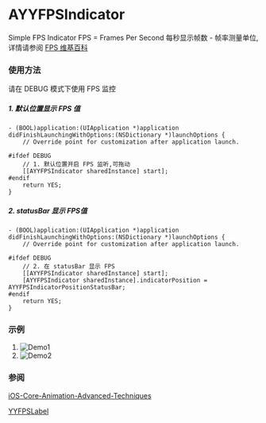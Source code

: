 # AYYFPSIndicator
Simple FPS Indicator
FPS = Frames Per Second 
每秒显示帧数 - 帧率测量单位,详情请参阅 [FPS 维基百科](https://zh.wikipedia.org/wiki/帧率)
### 使用方法
请在 DEBUG 模式下使用 FPS 监控
##### 1. 默认位置显示 FPS 值
```objc
- (BOOL)application:(UIApplication *)application didFinishLaunchingWithOptions:(NSDictionary *)launchOptions {
    // Override point for customization after application launch.
    
#ifdef DEBUG
    // 1. 默认位置开启 FPS 监听,可拖动
    [[AYYFPSIndicator sharedInstance] start];
#endif
    return YES;
}
``` 

##### 2. statusBar 显示 FPS值
```
- (BOOL)application:(UIApplication *)application didFinishLaunchingWithOptions:(NSDictionary *)launchOptions {
    // Override point for customization after application launch.
    
#ifdef DEBUG
    // 2. 在 statusBar 显示 FPS
    [[AYYFPSIndicator sharedInstance] start];
    [AYYFPSIndicator sharedInstance].indicatorPosition = AYYFPSIndicatorPositionStatusBar;
#endif
    return YES;
}
```
### 示例
1. ![Demo1](https://github.com/cheenbee/AYYFPSIndicator/blob/master/FPSDemo1.gif)
2. ![Demo2](https://github.com/cheenbee/AYYFPSIndicator/blob/master/FPSDemo2.jpg)  

### 参阅
[iOS-Core-Animation-Advanced-Techniques](https://github.com/AttackOnDobby/iOS-Core-Animation-Advanced-Techniques)

[YYFPSLabel](https://github.com/ibireme/YYKit/blob/master/Demo/YYKitDemo/YYFPSLabel.m)





